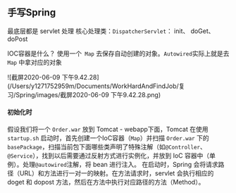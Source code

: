 ## 手写Spring
最底层都是 servlet 处理
核心处理类：`DispatcherServlet`： init、 doGet、doPost

IOC容器是什么？
使用一个` Map` 去保存自动创建的对象。`Autowired`实际上就是去` Map` 中拿对应的对象

![截屏2020-06-09 下午9.42.28](/Users/y1271752959m/Documents/WorkHardAndFindJob/复习/Spring/images/截屏2020-06-09 下午9.42.28.png)

#### 初始化时
假设我们将一个 `Order.war` 放到 Tomcat - webapp下面，Tomcat 在使用 `startup.sh` 启动时，首先创建一个IoC容器（`Map`）并扫描 `Order.war` 下的 `basePackage`，扫描当前包下面哪些类声明了特殊注解（如`@Controller`、`@Service`），找到以后需要通过反射方式进行实例化，并放到 IoC 容器中（单例）。处理`@autowired`注解，将 bean 进行注入。
在启动时，Spring 会将请求路径（URL）和方法进行一对一的映射。在方法请求时，servlet 会执行相应的 doget 和 dopost 方法，然后在方法中执行对应路径的方法（Method）。  

